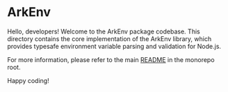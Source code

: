 # ArkEnv

Hello, developers! Welcome to the ArkEnv package codebase. This directory contains the core implementation of the ArkEnv library, which provides typesafe environment variable parsing and validation for Node.js.

For more information, please refer to the main [README](../README.md) in the monorepo root.

Happy coding!

